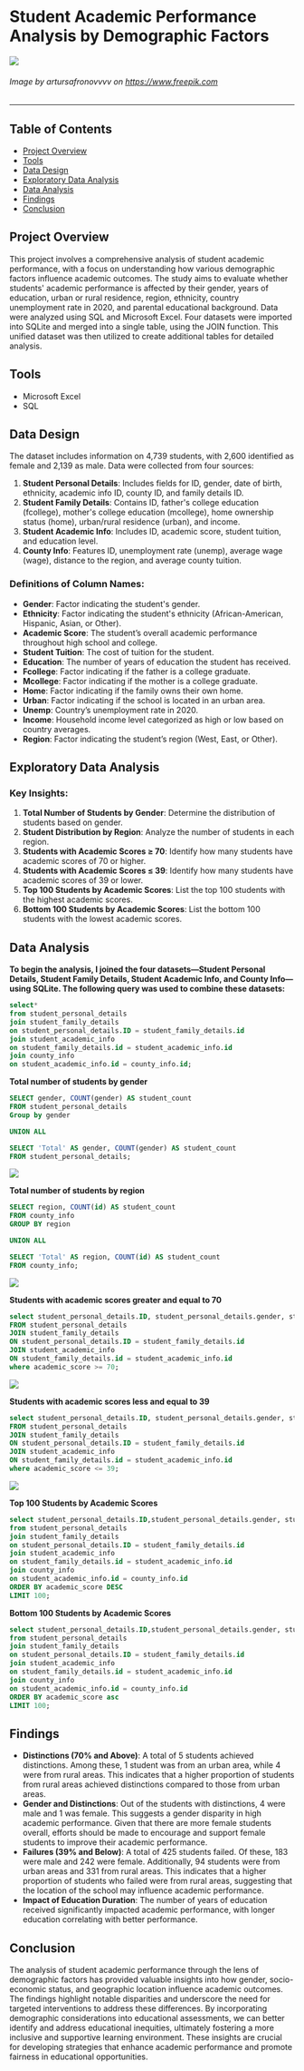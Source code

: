 # Student Academic Performance Analysis by Demographic Factors

![](intro_image.jpg)
###### Image by artursafronovvvv on https://www.freepik.com
---

## Table of Contents
- [Project Overview](#project-overview)
- [Tools](#tools)
- [Data Design](#data-design)
- [Exploratory Data Analysis](#exploratory-data-analysis)
- [Data Analysis](#data-analysis)
- [Findings](#findings)
- [Conclusion](#conclusion)  

## Project Overview
This project involves a comprehensive analysis of student academic performance, with a focus on understanding how various demographic factors influence academic outcomes. The study aims to evaluate whether students' academic performance is affected by their gender, years of education, urban or rural residence, region, ethnicity, country unemployment rate in 2020, and parental educational background. 
Data were analyzed using SQL and Microsoft Excel. Four datasets were imported into SQLite and merged into a single table, using the JOIN function. This unified dataset was then utilized to create additional tables for detailed analysis.

## Tools
- Microsoft Excel
- SQL

## Data Design

The dataset includes information on 4,739 students, with 2,600 identified as female and 2,139 as male. Data were collected from four sources:
1. **Student Personal Details**: Includes fields for ID, gender, date of birth, ethnicity, academic info ID, county ID, and family details ID.
2. **Student Family Details**: Contains ID, father's college education (fcollege), mother's college education (mcollege), home ownership status (home), urban/rural residence (urban), and income.
3. **Student Academic Info**: Includes ID, academic score, student tuition, and education level.
4. **County Info**: Features ID, unemployment rate (unemp), average wage (wage), distance to the region, and average county tuition.

### **Definitions of Column Names**:

-	**Gender**: Factor indicating the student's gender.
-	**Ethnicity**: Factor indicating the student's ethnicity (African-American, Hispanic, Asian, or Other).
-	**Academic Score**: The student’s overall academic performance throughout high school and college.
-	**Student Tuition**: The cost of tuition for the student.
-	**Education**: The number of years of education the student has received.
-	**Fcollege**: Factor indicating if the father is a college graduate.
-	**Mcollege**: Factor indicating if the mother is a college graduate.
-	**Home**: Factor indicating if the family owns their own home.
-	**Urban**: Factor indicating if the school is located in an urban area.
-	**Unemp**: Country’s unemployment rate in 2020.
-	**Income**: Household income level categorized as high or low based on country averages.
-	**Region**: Factor indicating the student’s region (West, East, or Other).

## Exploratory Data Analysis

### **Key Insights**:

1.	**Total Number of Students by Gender**: Determine the distribution of students based on gender.
2.	**Student Distribution by Region**: Analyze the number of students in each region.
3.	**Students with Academic Scores ≥ 70**: Identify how many students have academic scores of 70 or higher.
4.	**Students with Academic Scores ≤ 39**: Identify how many students have academic scores of 39 or lower.
5.	**Top 100 Students by Academic Scores**: List the top 100 students with the highest academic scores.
6.	**Bottom 100 Students by Academic Scores**: List the bottom 100 students with the lowest academic scores.

## Data Analysis

**To begin the analysis, I joined the four datasets—Student Personal Details, Student Family Details, Student Academic Info, and County Info—using SQLite. The following query was used to combine these datasets:**

```sql
select*
from student_personal_details
join student_family_details
on student_personal_details.ID = student_family_details.id
join student_academic_info
on student_family_details.id = student_academic_info.id
join county_info
on student_academic_info.id = county_info.id;
```

**Total number of students by gender**

```sql
SELECT gender, COUNT(gender) AS student_count
FROM student_personal_details
Group by gender

UNION ALL

SELECT 'Total' AS gender, COUNT(gender) AS student_count
FROM student_personal_details;
```

![](total_no_of_students_by_gender.png)

**Total number of students by region**

```sql
SELECT region, COUNT(id) AS student_count
FROM county_info
GROUP BY region

UNION ALL

SELECT 'Total' AS region, COUNT(id) AS student_count
FROM county_info;
```

![](total_no_of_students_by_region.png)

**Students with academic scores greater and equal to 70**

```sql
select student_personal_details.ID, student_personal_details.gender, student_academic_info.academic_score, student_academic_info.education, student_family_details.urban     
FROM student_personal_details
JOIN student_family_details
ON student_personal_details.ID = student_family_details.id
JOIN student_academic_info
ON student_family_details.id = student_academic_info.id
where academic_score >= 70;
```

![](students_with_academic_score_greater_and_equal_to_70.png)

**Students with academic scores less and equal to 39**

```sql
select student_personal_details.ID, student_personal_details.gender, student_academic_info.academic_score, student_academic_info.education, student_family_details.urban     
FROM student_personal_details
JOIN student_family_details
ON student_personal_details.ID = student_family_details.id
JOIN student_academic_info
ON student_family_details.id = student_academic_info.id
where academic_score <= 39;
```

![](Students_with_academic_scores_less_and_equal_to_39.png)


**Top 100 Students by Academic Scores**

```sql
select student_personal_details.ID,student_personal_details.gender, student_academic_info.academic_score, county_info.unemp, county_info.region, student_family_details.urban, student_personal_details.ethnicity
from student_personal_details
join student_family_details
on student_personal_details.ID = student_family_details.id
join student_academic_info
on student_family_details.id = student_academic_info.id
join county_info
on student_academic_info.id = county_info.id
ORDER BY academic_score DESC
LIMIT 100;
```

**Bottom 100 Students by Academic Scores**

```sql
select student_personal_details.ID,student_personal_details.gender, student_academic_info.academic_score, county_info.unemp, county_info.region, student_family_details.urban, student_personal_details.ethnicity
from student_personal_details
join student_family_details
on student_personal_details.ID = student_family_details.id
join student_academic_info
on student_family_details.id = student_academic_info.id
join county_info
on student_academic_info.id = county_info.id
ORDER BY academic_score asc
LIMIT 100;
```

## Findings

- **Distinctions (70% and Above)**: A total of 5 students achieved distinctions. Among these, 1 student was from an urban area, while 4 were from rural areas. This indicates that a higher proportion of students from rural areas achieved distinctions compared to those from urban areas.
- **Gender and Distinctions**: Out of the students with distinctions, 4 were male and 1 was female. This suggests a gender disparity in high academic performance. Given that there are more female students overall, efforts should be made to encourage and support female students to improve their academic performance.
- **Failures (39% and Below)**: A total of 425 students failed. Of these, 183 were male and 242 were female. Additionally, 94 students were from urban areas and 331 from rural areas. This indicates that a higher proportion of students who failed were from rural areas, suggesting that the location of the school may influence academic performance.
- **Impact of Education Duration**: The number of years of education received significantly impacted academic performance, with longer education correlating with better performance.

## Conclusion

The analysis of student academic performance through the lens of demographic factors has provided valuable insights into how gender, socio-economic status, and geographic location influence academic outcomes. The findings highlight notable disparities and underscore the need for targeted interventions to address these differences. By incorporating demographic considerations into educational assessments, we can better identify and address educational inequities, ultimately fostering a more inclusive and supportive learning environment. These insights are crucial for developing strategies that enhance academic performance and promote fairness in educational opportunities.

